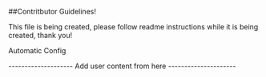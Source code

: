 ##Contritbutor Guidelines!

This file is being created, please follow readme instructions while it is being created, thank you!

Automatic Config


-------------------- Add user content from here ---------------------

